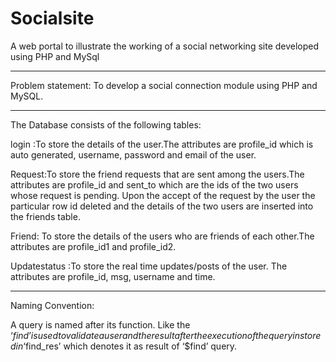 # Socialsite
A web portal to illustrate the working of a social networking site developed using PHP and MySql

-------------------------------------------------------------------------------------------------------

Problem statement:
To develop a social connection module using PHP and MySQL.

------------------------------------------------------------------------------------------------------

The Database consists of the following tables:

login :To store the details of the user.The attributes are profile_id which is auto generated, username, password and email of the user.

Request:To store the friend requests that are sent among the users.The attributes are profile_id and sent_to which are the ids of the two users whose request is pending. 
	Upon the accept of the request by the user the particular row id deleted and the details of the two users are inserted into the friends table.

Friend:	To store the details of the users who are friends of each other.The attributes are profile_id1 and profile_id2.

Updatestatus :To store the real time updates/posts of the user.	The attributes are profile_id, msg, username and time.

--------------------------------------------------------------------------------------------------------
Naming Convention:

A query is named after its function. Like the ‘$find’ is used to validate a user and the result after the execution of the query in stored in ‘$find_res’ which denotes it as result of ‘$find’ query.

